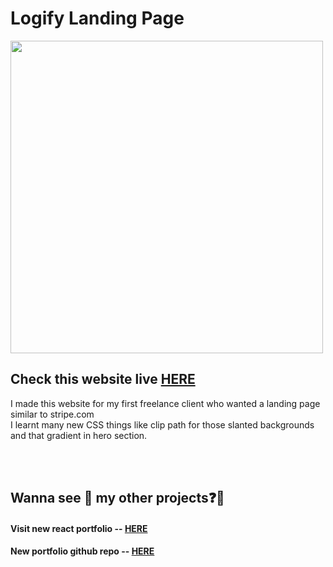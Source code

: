 # Logify Landing Page

<img width='500px' src='https://github.com/ParallelXL/logify-website/assets/134038947/8089586d-d2d9-4803-a422-359cd3739410' />

<h2>Check this website live <a href="https://logify-freelance-work.netlify.app/" target="_blank">HERE</a></h2>

I made this website for my first freelance client who wanted a landing page similar to stripe.com <br>
I learnt many new CSS things like clip path for those slanted backgrounds and that gradient in hero section.


<br><br>
<h2> Wanna see 👀 my other projects❓📖
<h4>Visit new react portfolio -- <a href='https://parallelxl.netlify.app/' target="_blank">HERE</a></h4>
<h4>New portfolio github repo -- <a href='https://parallelxl.netlify.app/' target="_blank">HERE</a></h4>

